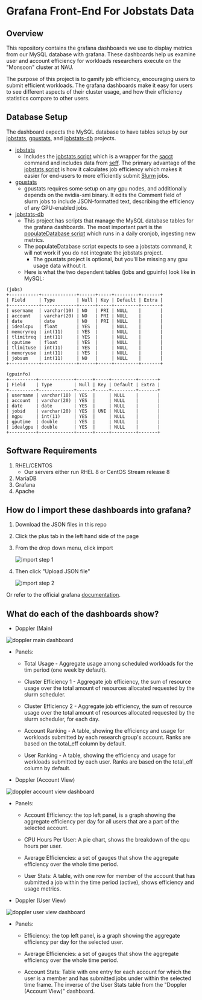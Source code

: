 # Grafana Front-End For Jobstats Data

## Overview

This repository contains the grafana dashboards we use to display metrics from our MySQL database with grafana. These dashboards help us examine user and account efficiency for workloads researchers execute on the "Monsoon" cluster at NAU.

The purpose of this project is to gamify job efficiency, encouraging users to submit efficient workloads. The grafana dashboards make it easy for users to see different aspects of their cluster usage, and how their efficiency statistics compare to other users.

## Database Setup

The dashboard expects the MySQL database to have tables setup by our [jobstats](https://github.com/nauhpc/jobstats), [gpustats](https://github.com/nauhpc/gpustats), and [jobstats-db](https://github.com/nauhpc/jobstats-db) projects.

- [jobstats](https://github.com/nauhpc/jobstats)
  - Includes the [jobstats script](https://github.com/nauhpc/jobstats/blob/master/jobstats/jobstats) which is a wrapper for the [sacct](https://slurm.schedmd.com/sacct.html) command and includes data from [seff](https://bugs.schedmd.com/show_bug.cgi?id=1611). The primary advantage of the [jobstats script](https://github.com/nauhpc/jobstats/blob/master/jobstats/jobstats) is how it calculates job efficiency which makes it easier for end-users to more efficiently submit [Slurm](https://slurm.schedmd.com/) jobs.
- [gpustats](https://github.com/nauhpc/gpustats)
  - gpustats requires some setup on any gpu nodes, and additionally depends on the nvidia-smi binary. It edits the Comment field of slurm jobs to include JSON-formatted text, describing the efficiency of any GPU-enabled jobs.
- [jobstats-db](https://github.com/nauhpc/gpustats)
  - This project has scripts that manage the MySQL database tables for the grafana dashboards. The most important part is the [populateDatabase script](https://github.com/nauhpc/jobstats-db/blob/master/PopulateDatabase) which runs in a daily cronjob, ingesting new metrics.
  - The populateDatabase script expects to see a jobstats command, it will not work if you do not integrate the jobstats project.
    - The gpustats project is optional, but you'll be missing any gpu usage data without it.
  - Here is what the two dependent tables (jobs and gpuinfo) look like in MySQL:
```
(jobs)
+-----------+-------------+------+-----+---------+-------+
| Field     | Type        | Null | Key | Default | Extra |
+-----------+-------------+------+-----+---------+-------+
| username  | varchar(10) | NO   | PRI | NULL    |       |
| account   | varchar(20) | NO   | PRI | NULL    |       |
| date      | date        | NO   | PRI | NULL    |       |
| idealcpu  | float       | YES  |     | NULL    |       |
| memoryreq | int(11)     | YES  |     | NULL    |       |
| tlimitreq | int(11)     | YES  |     | NULL    |       |
| cputime   | float       | YES  |     | NULL    |       |
| tlimituse | int(11)     | YES  |     | NULL    |       |
| memoryuse | int(11)     | YES  |     | NULL    |       |
| jobsum    | int(11)     | NO   |     | NULL    |       |
+-----------+-------------+------+-----+---------+-------+
```
```
(gpuinfo)
+----------+-------------+------+-----+---------+-------+
| Field    | Type        | Null | Key | Default | Extra |
+----------+-------------+------+-----+---------+-------+
| username | varchar(10) | YES  |     | NULL    |       |
| account  | varchar(20) | YES  |     | NULL    |       |
| date     | date        | YES  |     | NULL    |       |
| jobid    | varchar(20) | YES  | UNI | NULL    |       |
| ngpu     | int(11)     | YES  |     | NULL    |       |
| gputime  | double      | YES  |     | NULL    |       |
| idealgpu | double      | YES  |     | NULL    |       |
+----------+-------------+------+-----+---------+-------+
```

## Software Requirements

1. RHEL/CENTOS
   - Our servers either run RHEL 8 or CentOS Stream release 8
2. MariaDB
3. Grafana
4. Apache

## How do I import these dashboards into grafana?

1. Download the JSON files in this repo

2. Click the plus tab in the left hand side of the page

3. From the drop down menu, click import

   ![import step 1](import-screenshot-p1.png)

4. Then click "Upload JSON file"

   ![import step 2](import-screenshot-p2.png)

Or refer to the official grafana [documentation](https://grafana.com/docs/grafana/latest/dashboards/export-import/).

## What do each of the dashboards show?

- Doppler (Main)

![doppler main dashboard](doppler-main-dashboard.png)

  - Panels:

    - Total Usage - Aggregate usage among scheduled workloads for the tim period (one week by default).

    - Cluster Efficiency 1 - Aggregate job efficiency, the sum of resource usage over the total amount of resources allocated requested by the slurm scheduler.

    - Cluster Efficiency 2 - Aggregate job efficiency, the sum of resource usage over the total amount of resources allocated requested by the slurm scheduler, for each day.

    - Account Ranking - A table, showing the efficiency and usage for workloads submitted by each research group's account. Ranks are based on the total_eff column by default.

    - User Ranking - A table, showing the efficiency and usage for workloads submitted by each user. Ranks are based on the total_eff column by default.

- Doppler (Account View)

![doppler account view dashboard](doppler-account-view-dashboard.png)

  - Panels:

    - Account Efficiency: the top left panel, is a graph showing the aggregate efficiency per day for all users that are a part of the selected account.

    - CPU Hours Per User: A pie chart, shows the breakdown of the cpu hours per user.

    - Average Efficiencies: a set of gauges that show the aggregate efficiency over the whole time period.

    - User Stats: A table, with one row for member of the account that has submitted a job within the time period (active), shows efficiency and usage metrics.

- Doppler (User View)

![doppler user view dashboard](doppler-user-view-dashboard.png)

  - Panels:

    - Efficiency: the top left panel, is a graph showing the aggregate efficiency per day for the selected user.

    - Average Efficiencies: a set of gauges that show the aggregate efficiency over the whole time period.

    - Account Stats: Table with one entry for each account for which the user is a member and has submitted jobs under within the selected time frame. The inverse of the User Stats table from the "Doppler (Account View)" dashboard.